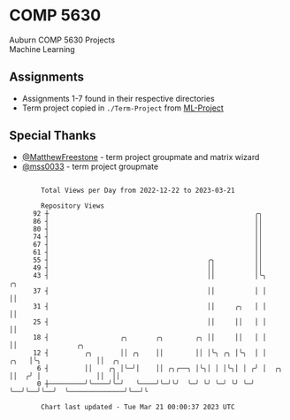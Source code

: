 # COMP 5630
Auburn COMP 5630 Projects  
Machine Learning

## Assignments
- Assignments 1-7 found in their respective directories
- Term project copied in `./Term-Project` from [ML-Project](https://github.com/wumphlett/ML-Project)

## Special Thanks
- [@MatthewFreestone](https://github.com/MatthewFreestone) - term project groupmate and matrix wizard
- [@mss0033](https://github.com/mss0033) - term project groupmate

```

        Total Views per Day from 2022-12-22 to 2023-03-21

        Repository Views
      92 ┼                                                    ╭╮
      86 ┤                                                    ││
      80 ┤                                                    ││
      74 ┤                                                    ││
      67 ┤                                                    ││
      61 ┤                                                    ││
      55 ┤                                        ╭╮          ││
      49 ┤                                        ││          ││
      43 ┤                                        ││          │╰╮           ╭╮
      37 ┤                                        ││          │ │           ││
      31 ┤                                        ││     ╭╮   │ │           ││
      25 ┤                                        ││     ││   │ │           ││
      18 ┤                  ╭╮       ╭╮        ╭╮ ││     ││   │ │           ││               ╭╮
      12 ┤         ╭╮       ││ ╭╮    ││        ││ │╰╮ ╭╮ │╰╮  │ │      ╭╮   │╰╮              ││  ╭╮
       6 ┤         ││    ╭╮ │╰─╯│    ││ ╭╮╭──╮ │╰╮│ │ │╰╮│ │ ╭╯ │  ╭╮  ││  ╭╯ │              ││  ││
       0 ┼─────────╯╰────╯╰─╯   ╰────╯╰─╯╰╯  ╰─╯ ╰╯ ╰─╯ ╰╯ ╰─╯  ╰──╯╰──╯╰──╯  ╰──────────────╯╰──╯╰

        Chart last updated - Tue Mar 21 00:00:37 2023 UTC
        
```
